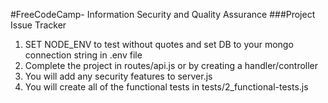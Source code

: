 
#FreeCodeCamp- Information Security and Quality Assurance
###Project Issue Tracker

1. SET NODE_ENV to test without quotes and set DB to your mongo connection string in .env file
2. Complete the project in routes/api.js or by creating a handler/controller
3. You will add any security features to server.js
4. You will create all of the functional tests in tests/2_functional-tests.js
